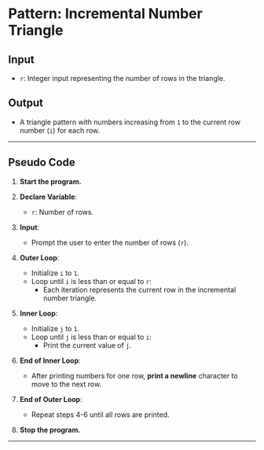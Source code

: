 # **Pattern: Incremental Number Triangle**

## **Input**
- `r`: Integer input representing the number of rows in the triangle.

## **Output**
- A triangle pattern with numbers increasing from `1` to the current row number (`i`) for each row.

---

## **Pseudo Code**

1. **Start the program.**

2. **Declare Variable**:
   - `r`: Number of rows.

3. **Input**:
   - Prompt the user to enter the number of rows (`r`).

4. **Outer Loop**:
   - Initialize `i` to `1`.
   - Loop until `i` is less than or equal to `r`:
     - Each iteration represents the current row in the incremental number triangle.

5. **Inner Loop**:
   - Initialize `j` to `1`.
   - Loop until `j` is less than or equal to `i`:
     - Print the current value of `j`.

6. **End of Inner Loop**:
   - After printing numbers for one row, **print a newline** character to move to the next row.

7. **End of Outer Loop**:
   - Repeat steps 4-6 until all rows are printed.

8. **Stop the program.**

---

